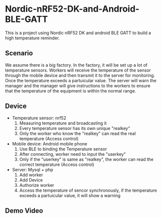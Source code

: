 # Nordic-nRF52-DK-and-Android-BLE-GATT
This is a project using Nordic nRF52 DK and android BLE GATT to build a high temperature reminder.

## Scenario
We assume there is a big factory. In the factory, it will be set up a lot of temperature sensors. Workers will receive the temperature of the sensor through the mobile device and then transmit it to the server for monitoring. Once the temperature exceeds a partuicular value. The server will warn the manager and the manager will give instructions to the workers to ensure that the temperature of the equipment is within the normal range.

## Device
+ Temperature sensor: nrf52
   1. Measuring temperature and broadcasting it
   2. Every temperature sensor has its own unique "realkey"
   3. Only the worker who know the "realkey" can read the real temperature (Access control)
+ Mobile device: Android mobile phone
   1. Use BLE to binding the Temperature sensor
   2. After connecting, worker need to input the "userkey"
   3. Only if the "userkey" is same as "realkey", the worker can read the correct temperature (Access control)
+ Server: Mysql + php
   1. Add worker
   2. Add Device
   3. Authorize worker
   4. Access the temperature of sencor synchronously, if the temperature exceeds a partuicular value, it will show a warning
## Demo Video
